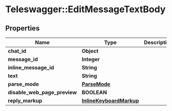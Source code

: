 # Teleswagger::EditMessageTextBody

## Properties
Name | Type | Description | Notes
------------ | ------------- | ------------- | -------------
**chat_id** | **Object** |  | [optional] 
**message_id** | **Integer** |  | [optional] 
**inline_message_id** | **String** |  | [optional] 
**text** | **String** |  | 
**parse_mode** | [**ParseMode**](ParseMode.md) |  | [optional] 
**disable_web_page_preview** | **BOOLEAN** |  | [optional] 
**reply_markup** | [**InlineKeyboardMarkup**](InlineKeyboardMarkup.md) |  | [optional] 


